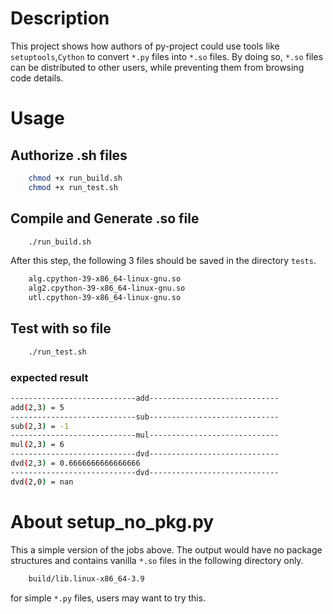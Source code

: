 # Description

This project shows how authors of py-project could use tools like `setuptools`,`Cython` to convert `*.py` files into `*.so` files. By doing so, `*.so` files can be distributed to other users, while preventing them from browsing code details.


# Usage

## Authorize .sh files

```bash
    chmod +x run_build.sh
    chmod +x run_test.sh
```

## Compile and Generate .so file

```bash
    ./run_build.sh
```

After this step, the following 3 files should be saved in the directory `tests`.

```bash
    alg.cpython-39-x86_64-linux-gnu.so
    alg2.cpython-39-x86_64-linux-gnu.so
    utl.cpython-39-x86_64-linux-gnu.so
```

## Test with so file

```bash
    ./run_test.sh
```

### expected result

```bash
----------------------------add-----------------------------
add(2,3) = 5
----------------------------sub-----------------------------
sub(2,3) = -1
----------------------------mul-----------------------------
mul(2,3) = 6
----------------------------dvd-----------------------------
dvd(2,3) = 0.6666666666666666
----------------------------dvd-----------------------------
dvd(2,0) = nan
```

# About **setup_no_pkg.py**

This a simple version of the jobs above. The output would have no package structures and contains vanilla `*.so` files in the following directory only.

```bash
    build/lib.linux-x86_64-3.9
```

for simple `*.py` files, users may want to try this.
